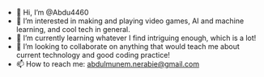 - 👋 Hi, I’m @Abdu4460
- 👀 I’m interested in making and playing video games, AI and machine learning, and cool tech in general.
- 🌱 I’m currently learning whatever I find intriguing enough, which is a lot!
- 💞️ I’m looking to collaborate on anything that would teach me about current technology and good coding practice!
- 📫 How to reach me: abdulmunem.nerabie@gmail.com

<!---
Abdu4460/Abdu4460 is a ✨ special ✨ repository because its `README.md` (this file) appears on your GitHub profile.
You can click the Preview link to take a look at your changes.
--->
